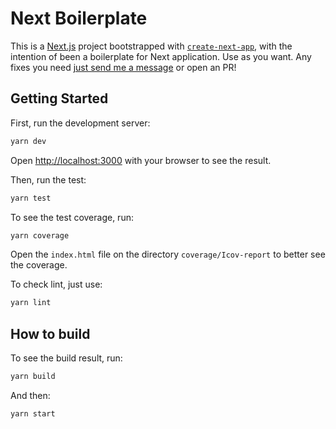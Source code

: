 # Next Boilerplate

This is a [Next.js](https://nextjs.org/) project bootstrapped with [`create-next-app`](https://github.com/vercel/next.js/tree/canary/packages/create-next-app), with the intention of been a boilerplate for Next application. Use as you want. Any fixes you need [just send me a message](https://www.linkedin.com/in/ana-paula-loureiro-berg-61263b1a1/) or open an PR!

## Getting Started

First, run the development server:

```bash
yarn dev
```

Open [http://localhost:3000](http://localhost:3000) with your browser to see the result.

Then, run the test:

```bash
yarn test
```

To see the test coverage, run:

```bash
yarn coverage
```

Open the `index.html` file on the directory `coverage/Icov-report` to better see the coverage.


To check lint, just use:

```bash
yarn lint
```

## How to build

To see the build result, run:

```bash
yarn build
```

And then:

```bash
yarn start
```
